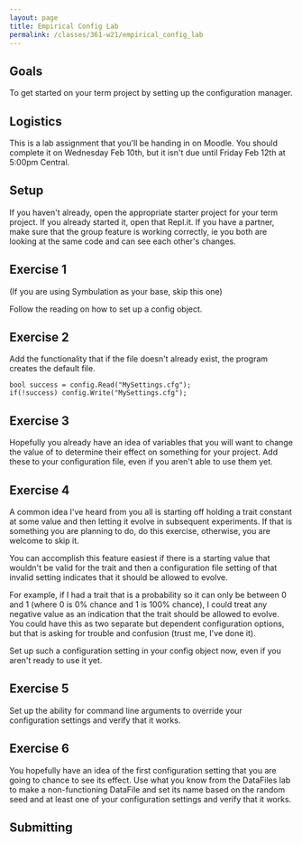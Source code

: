 ```yaml
---
layout: page
title: Empirical Config Lab
permalink: /classes/361-w21/empirical_config_lab
---
```


## Goals
To get started on your term project by setting up the configuration manager.

## Logistics
This is a lab assignment that you'll be handing in on Moodle. You should complete it on Wednesday Feb 10th, but it isn't due until Friday Feb 12th at 5:00pm Central.

## Setup
If you haven't already, open the appropriate starter project for your term project. If you already started it, open that Repl.it. If you have a partner, make sure that the group feature is working correctly, ie you both are looking at the same code and can see each other's changes.

## Exercise 1
(If you are using Symbulation as your base, skip this one)

Follow the reading on how to set up a config object. 

## Exercise 2
Add the functionality that if the file doesn't already exist, the program creates the default file.
```
bool success = config.Read("MySettings.cfg");
if(!success) config.Write("MySettings.cfg");
```

## Exercise 3
Hopefully you already have an idea of variables that you will want to change the value of to determine their effect on something for your project. Add these to your configuration file, even if you aren't able to use them yet.


## Exercise 4
A common idea I've heard from you all is starting off holding a trait constant at some value and then letting it evolve in subsequent experiments. If that is something you are planning to do, do this exercise, otherwise, you are welcome to skip it.

You can accomplish this feature easiest if there is a starting value that wouldn't be valid for the trait and then a configuration file setting of that invalid setting indicates that it should be allowed to evolve. 

For example, if I had a trait that is a probability so it can only be between 0 and 1 (where 0 is 0% chance and 1 is 100% chance), I could treat any negative value as an indication that the trait should be allowed to evolve. You could have this as two separate but dependent configuration options, but that is asking for trouble and confusion (trust me, I've done it).

Set up such a configuration setting in your config object now, even if you aren't ready to use it yet.

## Exercise 5
Set up the ability for command line arguments to override your configuration settings and verify that it works.

## Exercise 6
You hopefully have an idea of the first configuration setting that you are going to chance to see its effect. Use what you know from the DataFiles lab to make a non-functioning DataFile and set its name based on the random seed and at least one of your configuration settings and verify that it works.

## Submitting
